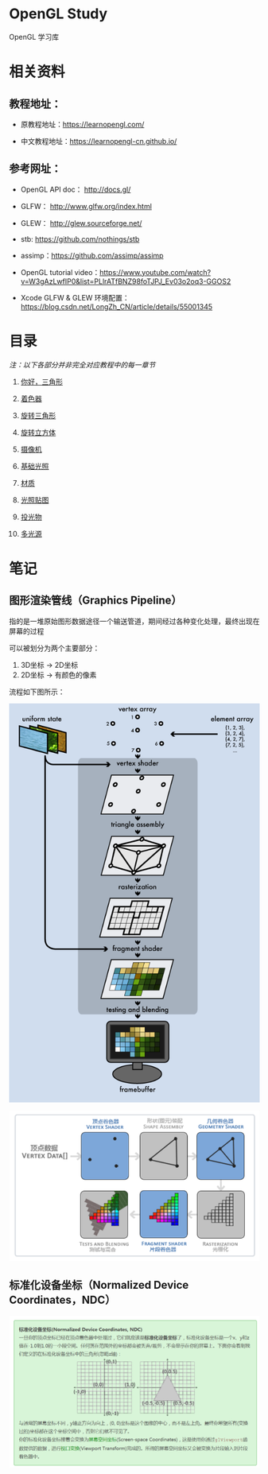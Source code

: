 # OpenGL Study

OpenGL 学习库

# 相关资料
## 教程地址：

  - 原教程地址：https://learnopengl.com/
  
  - 中文教程地址：https://learnopengl-cn.github.io/

## 参考网址：

  - OpenGL API doc： http://docs.gl/
  
  - GLFW： http://www.glfw.org/index.html
  
  - GLEW： http://glew.sourceforge.net/
  
  - stb: https://github.com/nothings/stb
  
  - assimp：https://github.com/assimp/assimp
  
  - OpenGL tutorial video：https://www.youtube.com/watch?v=W3gAzLwfIP0&list=PLlrATfBNZ98foTJPJ_Ev03o2oq3-GGOS2

  - Xcode GLFW & GLEW 环境配置：https://blog.csdn.net/LongZh_CN/article/details/55001345

# 目录

*注：以下各部分并非完全对应教程中的每一章节*

1. [你好，三角形](https://github.com/yangruihan/OpenGL_study/tree/master/OpenGL_study/src/test/test1)

2. [着色器](https://github.com/yangruihan/OpenGL_study/tree/master/OpenGL_study/src/test/test2)

3. [旋转三角形](https://github.com/yangruihan/OpenGL_study/tree/master/OpenGL_study/src/test/test3)

4. [旋转立方体](https://github.com/yangruihan/OpenGL_study/tree/master/OpenGL_study/src/test/test4)

5. [摄像机](https://github.com/yangruihan/OpenGL_study/tree/master/OpenGL_study/src/test/test5)

6. [基础光照](https://github.com/yangruihan/OpenGL_study/tree/master/OpenGL_study/src/test/test6)

7. [材质](https://github.com/yangruihan/OpenGL_study/tree/master/OpenGL_study/src/test/test7)

8. [光照贴图](https://github.com/yangruihan/OpenGL_study/tree/master/OpenGL_study/src/test/test8)

9. [投光物](https://github.com/yangruihan/OpenGL_study/tree/master/OpenGL_study/src/test/test9)

10. [多光源](https://github.com/yangruihan/OpenGL_study/tree/master/OpenGL_study/src/test/test10)

# 笔记
## 图形渲染管线（Graphics Pipeline）

指的是一堆原始图形数据途径一个输送管道，期间经过各种变化处理，最终出现在屏幕的过程

可以被划分为两个主要部分：

1. 3D坐标 -> 2D坐标
2. 2D坐标 -> 有颜色的像素

流程如下图所示：

![](README/1.png)

![](README/2.png)

## 标准化设备坐标（Normalized Device Coordinates，NDC）

![](README/3.png)

